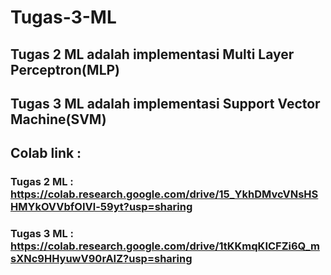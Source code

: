# Tugas-3-ML
## Tugas 2 ML adalah implementasi Multi Layer Perceptron(MLP)
## Tugas 3 ML adalah implementasi Support Vector Machine(SVM)

## Colab link :
### Tugas 2 ML : https://colab.research.google.com/drive/15_YkhDMvcVNsHSHMYkOVVbfOIVl-59yt?usp=sharing
### Tugas 3 ML : https://colab.research.google.com/drive/1tKKmqKICFZi6Q_msXNc9HHyuwV90rAIZ?usp=sharing
